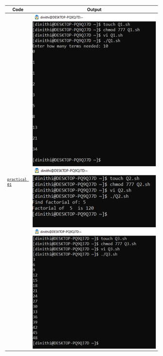 | Code  | Output |
|------|------|
| [`practical 01`](./Codes/exercise.txt)  |  ![01](./Outputs/1.png) ![02](./Outputs/2.png) ![03](./Outputs/3.png)|

